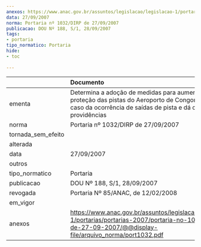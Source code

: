 ```yaml
---
anexos: https://www.anac.gov.br/assuntos/legislacao/legislacao-1/portarias/portarias-2007/portaria-no-1032-dirp-de-27-09-2007/@@display-file/arquivo_norma/port1032.pdf
data: 27/09/2007
norma: Portaria nº 1032/DIRP de 27/09/2007
publicacao: DOU Nº 188, S/1, 28/09/2007
tags:
- portaria
tipo_normatico: Portaria
hide: 
- toc 
 
---
```


|                    | Documento                                                                                                                                                       |
|:-------------------|:----------------------------------------------------------------------------------------------------------------------------------------------------------------|
| ementa             | Determina a adoção de medidas para aumento da proteção das pistas do Aeroporto de Congonhas, em caso da ocorrência de saídas de pista e dá outras providências  |
| norma              | Portaria nº 1032/DIRP de 27/09/2007                                                                                                                             |
| tornada_sem_efeito |                                                                                                                                                                 |
| alterada           |                                                                                                                                                                 |
| data               | 27/09/2007                                                                                                                                                      |
| outros             |                                                                                                                                                                 |
| tipo_normatico     | Portaria                                                                                                                                                        |
| publicacao         | DOU Nº 188, S/1, 28/09/2007                                                                                                                                     |
| revogada           | Portaria Nº 85/ANAC, de 12/02/2008                                                                                                                              |
| em_vigor           |                                                                                                                                                                 |
| anexos             | https://www.anac.gov.br/assuntos/legislacao/legislacao-1/portarias/portarias-2007/portaria-no-1032-dirp-de-27-09-2007/@@display-file/arquivo_norma/port1032.pdf |
